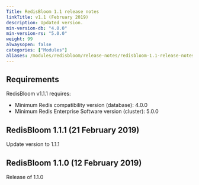```yaml
---
Title: RedisBloom 1.1 release notes
linkTitle: v1.1 (February 2019)
description: Updated version.
min-version-db: "4.0.0"
min-version-rs: "5.0.0"
weight: 99
alwaysopen: false
categories: ["Modules"]
aliases: /modules/redisbloom/release-notes/redisbloom-1.1-release-notes/
---
```

## Requirements

RedisBloom v1.1.1 requires:

- Minimum Redis compatibility version (database): 4.0.0
- Minimum Redis Enterprise Software version (cluster): 5.0.0

## RedisBloom 1.1.1 (21 February 2019)

Update version to 1.1.1

## RedisBloom 1.1.0 (12 February 2019)

Release of 1.1.0
